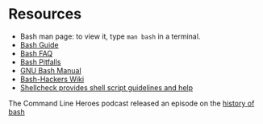 # Resources

- Bash man page: to view it, type `man bash` in a terminal.
- [Bash Guide](http://mywiki.wooledge.org/BashGuide)
- [Bash FAQ](http://mywiki.wooledge.org/BashFAQ)
- [Bash Pitfalls](https://mywiki.wooledge.org/BashPitfalls)
- [GNU Bash Manual](http://gnu.org/s/bash/manual)
- [Bash-Hackers Wiki](http://wiki.bash-hackers.org/)
- [Shellcheck provides shell script guidelines and help](http://www.shellcheck.net/)

The Command Line Heroes podcast released an episode on the [history of bash](https://www.redhat.com/en/command-line-heroes/season-3/heroes-in-a-bash-shell)
